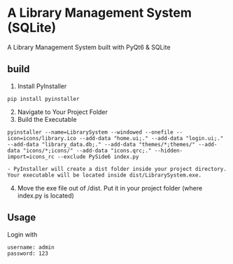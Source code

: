# A Library Management System (SQLite)
A Library Management System built with PyQt6 & SQLite

## build
1) Install PyInstaller
```
pip install pyinstaller
```
2) Navigate to Your Project Folder
3) Build the Executable
```
pyinstaller --name=LibrarySystem --windowed --onefile --icon=icons/library.ico --add-data "home.ui;." --add-data "login.ui;." --add-data "library_data.db;." --add-data "themes/*;themes/" --add-data "icons/*;icons/" --add-data "icons.qrc;." --hidden-import=icons_rc --exclude PySide6 index.py
```
    - PyInstaller will create a dist folder inside your project directory. Your executable will be located inside dist/LibrarySystem.exe.
4) Move the exe file out of /dist. Put it in your project folder (where index.py is located)

## Usage
Login with 
```
username: admin
password: 123
```
